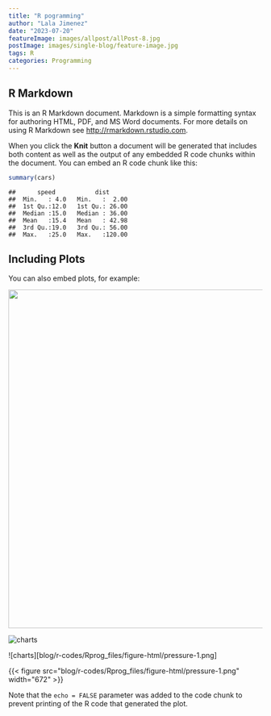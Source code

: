```yaml
---
title: "R pogramming"
author: "Lala Jimenez"
date: "2023-07-20"
featureImage: images/allpost/allPost-8.jpg
postImage: images/single-blog/feature-image.jpg
tags: R
categories: Programming
---
```




## R Markdown

This is an R Markdown document. Markdown is a simple formatting syntax for authoring HTML, PDF, and MS Word documents. For more details on using R Markdown see <http://rmarkdown.rstudio.com>.

When you click the **Knit** button a document will be generated that includes both content as well as the output of any embedded R code chunks within the document. You can embed an R code chunk like this:


```r
summary(cars)
```

```
##      speed           dist       
##  Min.   : 4.0   Min.   :  2.00  
##  1st Qu.:12.0   1st Qu.: 26.00  
##  Median :15.0   Median : 36.00  
##  Mean   :15.4   Mean   : 42.98  
##  3rd Qu.:19.0   3rd Qu.: 56.00  
##  Max.   :25.0   Max.   :120.00
```

## Including Plots

You can also embed plots, for example:

<img src="blog/r-codes/Rprog_files/figure-html/pressure-1.png"  width="672"/>

![charts](https://shielaj.netlify.app/blog/r-codes/Rprog_files/figure-html/pressure-1.png)

![charts][blog/r-codes/Rprog_files/figure-html/pressure-1.png]


{{< figure src="blog/r-codes/Rprog_files/figure-html/pressure-1.png"  width="672" >}}

Note that the `echo = FALSE` parameter was added to the code chunk to prevent printing of the R code that generated the plot.
